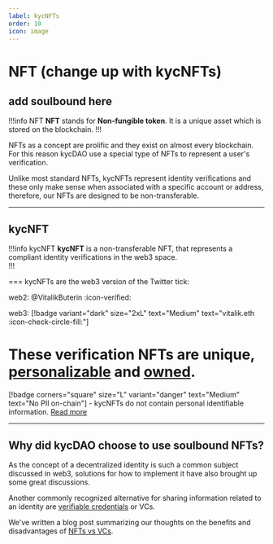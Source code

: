 ```yaml
---
label: kycNFTs
order: 10
icon: image
---
```


# NFT (change up with kycNFTs)
## add soulbound here 


!!!info NFT
**NFT** stands for **Non-fungible token**. It is a unique asset which is stored on the blockchain.
!!!

NFTs as a concept are prolific and they exist on almost every blockchain. For this reason kycDAO use a special type of NFTs to represent a user's verification.

Unlike most standard NFTs, kycNFTs represent identity verifications and these only make sense when associated with a specific account or address, therefore, our NFTs are designed to be non-transferable.


---
## kycNFT

!!!info kycNFT
**kycNFT** is a non-transferable NFT, that represents a compliant identity verifications in the web3 space.  
!!!

=== kycNFTs are the web3 version of the Twitter tick:

web2:      @VitalikButerin :icon-verified: 

web3:      [!badge variant="dark" size="2xL" text="Medium" text="vitalik.eth :icon-check-circle-fill:"]

These verification NFTs are unique, [personalizable](/concepts/nft/NFT_art.md) and [owned](/concepts/NFT/NTNFT.md).
===


[!badge  corners="square" size="L" variant="danger" text="Medium" text="No PII on-chain"] - kycNFTs do not contain personal identifiable information. [Read more](/concepts/nft/nft_metadata.md)

---

## Why did kycDAO choose to use soulbound NFTs?

As the concept of a decentralized identity is such a common subject discussed in web3, solutions for how to implement it have also brought up some great discussions.

Another commonly recognized alternative for sharing information related to an identity are [verifiable credentials](https://www.w3.org/TR/vc-data-model/) or VCs.

We've written a blog post summarizing our thoughts on the benefits and disadvantages of [NFTs vs VCs](https://blog.kycdao.xyz/nft_vs_vc/).